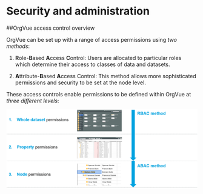 # Security and administration

##OrgVue access control overview

OrgVue can be set up with a range of access permissions using *two methods*:

1. **R**ole-**B**ased **A**ccess **C**ontrol: Users are allocated to particular roles which determine their access to classes of data and datasets.

2. **A**ttribute-**B**ased **A**ccess Control: This method allows more sophisticated permissions and security to be set at the node level.

These access controls enable permissions to be defined within OrgVue at *three different levels*:

![](A1-001.overview.png)